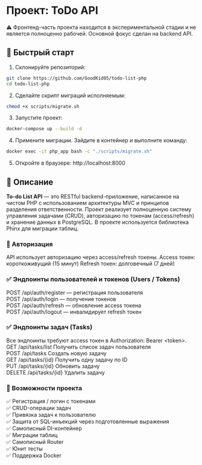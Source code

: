# Проект: ToDo API
⚠️ Фронтенд-часть проекта находится в экспериментальной стадии и не является полноценно рабочей. Основной фокус сделан на backend API.
## 🚀 Быстрый старт

1. Склонируйте репозиторий:
```bash
git clone https://github.com/GoodKid05/todo-list-php
cd todo-list-php
```
2. Сделайте скрипт миграций исполняемым:
```bash
chmod +x scripts/migrate.sh
```
3. Запустите проект:
```bash
docker-compose up --build -d
```
4. Примените миграции. Зайдите в контейнер и выполните команду:
```bash
docker exec -it php_app bash -c "./scripts/migrate.sh"
```
5. Откройте в браузере:
http://localhost:8000

## 📌 Описание
**To-do List API** — это RESTful backend-приложение, написанное на чистом PHP с использованием архитектуры MVC и принципов разделения ответственности. Проект реализует полноценную систему управления задачами (CRUD), авторизацию по токенам (access/refresh) и хранение данных в PostgreSQL. В проекте используется библиотека Phinx для миграции таблиц.

### 🔐 Авторизация
API использует авторизацию через access/refresh токены.
Access токен: короткоживущий (15 минут)
Refresh токен: долговечный (7 дней)

### ✅ Эндпоинты пользователей и токенов (Users / Tokens)
POST /api/auth/register — регистрация пользователя\
POST /api/auth/login — получение токенов\
POST /api/auth/refresh — обновление access токена\
POST /api/auth/logout — инвалидирует refresh токен

### ✅ Эндпоинты задач (Tasks)
Все эндпоинты требуют access токен в Authorization: Bearer \<token>.\
GET	/api/tasks/list	Получить список задач пользователя\
POST	/api/tasks	Создать новую задачу\
GET	/api/tasks/{id}	Получить одну задачу по ID\
PUT	/api/tasks/{id}	Обновить задачу\
DELETE	/api/tasks/{id}	Удалить задачу

### 📌 Возможности проекта
✅ Регистрация / логин с токенами\
✅ CRUD-операции задач\
✅ Привязка задач к пользователю\
✅ Защита от SQL-инъекций через подготовленные выражения\
✅ Самописный DI-контейнер\
✅ Миграции таблиц\
✅ Самописный Router\
✅ Юнит тесты\
✅ Поддержка Docker
